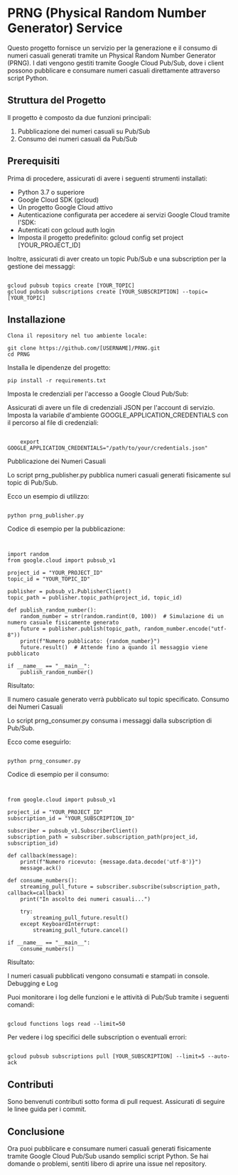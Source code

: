 # PRNG (Physical Random Number Generator) Service

Questo progetto fornisce un servizio per la generazione e il consumo di numeri casuali generati tramite un Physical Random Number Generator (PRNG). I dati vengono gestiti tramite Google Cloud Pub/Sub, dove i client possono pubblicare e consumare numeri casuali direttamente attraverso script Python.

## Struttura del Progetto

Il progetto è composto da due funzioni principali:

1) Pubblicazione dei numeri casuali su Pub/Sub
2) Consumo dei numeri casuali da Pub/Sub

## Prerequisiti

Prima di procedere, assicurati di avere i seguenti strumenti installati:

* Python 3.7 o superiore
* Google Cloud SDK (gcloud)
* Un progetto Google Cloud attivo
* Autenticazione configurata per accedere ai servizi Google Cloud tramite l'SDK:
* Autenticati con gcloud auth login
* Imposta il progetto predefinito: gcloud config set project [YOUR_PROJECT_ID]

Inoltre, assicurati di aver creato un topic Pub/Sub e una subscription per la gestione dei messaggi:

```

gcloud pubsub topics create [YOUR_TOPIC]
gcloud pubsub subscriptions create [YOUR_SUBSCRIPTION] --topic=[YOUR_TOPIC]
```
## Installazione

    Clona il repository nel tuo ambiente locale:

```
git clone https://github.com/[USERNAME]/PRNG.git
cd PRNG
```
Installa le dipendenze del progetto:

```
pip install -r requirements.txt
``` 
Imposta le credenziali per l'accesso a Google Cloud Pub/Sub:

Assicurati di avere un file di credenziali JSON per l'account di servizio. Imposta la variabile d'ambiente GOOGLE_APPLICATION_CREDENTIALS con il percorso al file di credenziali:

```

    export GOOGLE_APPLICATION_CREDENTIALS="/path/to/your/credentials.json"
```
Pubblicazione dei Numeri Casuali

Lo script prng_publisher.py pubblica numeri casuali generati fisicamente sul topic di Pub/Sub.

Ecco un esempio di utilizzo:

```

python prng_publisher.py
```
Codice di esempio per la pubblicazione:
```


import random
from google.cloud import pubsub_v1

project_id = "YOUR_PROJECT_ID"
topic_id = "YOUR_TOPIC_ID"

publisher = pubsub_v1.PublisherClient()
topic_path = publisher.topic_path(project_id, topic_id)

def publish_random_number():
    random_number = str(random.randint(0, 100))  # Simulazione di un numero casuale fisicamente generato
    future = publisher.publish(topic_path, random_number.encode("utf-8"))
    print(f"Numero pubblicato: {random_number}")
    future.result()  # Attende fino a quando il messaggio viene pubblicato

if __name__ == "__main__":
    publish_random_number()
```
Risultato:

Il numero casuale generato verrà pubblicato sul topic specificato.
Consumo dei Numeri Casuali

Lo script prng_consumer.py consuma i messaggi dalla subscription di Pub/Sub.

Ecco come eseguirlo:

```

python prng_consumer.py
```
Codice di esempio per il consumo:
```


from google.cloud import pubsub_v1

project_id = "YOUR_PROJECT_ID"
subscription_id = "YOUR_SUBSCRIPTION_ID"

subscriber = pubsub_v1.SubscriberClient()
subscription_path = subscriber.subscription_path(project_id, subscription_id)

def callback(message):
    print(f"Numero ricevuto: {message.data.decode('utf-8')}")
    message.ack()

def consume_numbers():
    streaming_pull_future = subscriber.subscribe(subscription_path, callback=callback)
    print("In ascolto dei numeri casuali...")

    try:
        streaming_pull_future.result()
    except KeyboardInterrupt:
        streaming_pull_future.cancel()

if __name__ == "__main__":
    consume_numbers()
```
Risultato:

I numeri casuali pubblicati vengono consumati e stampati in console.
Debugging e Log

Puoi monitorare i log delle funzioni e le attività di Pub/Sub tramite i seguenti comandi:

```

gcloud functions logs read --limit=50
```
Per vedere i log specifici delle subscription o eventuali errori:

```

gcloud pubsub subscriptions pull [YOUR_SUBSCRIPTION] --limit=5 --auto-ack
```
## Contributi

Sono benvenuti contributi sotto forma di pull request. Assicurati di seguire le linee guida per i commit.

## Conclusione

Ora puoi pubblicare e consumare numeri casuali generati fisicamente tramite Google Cloud Pub/Sub usando semplici script Python. Se hai domande o problemi, sentiti libero di aprire una issue nel repository.
